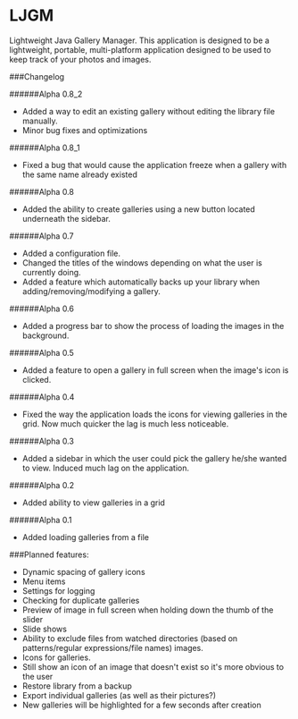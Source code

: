 LJGM
====

Lightweight Java Gallery Manager. This application is designed to be a lightweight, portable, multi-platform application designed to be used to keep track of your photos and images.


###Changelog


######Alpha 0.8_2
+ Added a way to edit an existing gallery without editing the library file manually.
+ Minor bug fixes and optimizations

######Alpha 0.8_1
+ Fixed a bug that would cause the application freeze when a gallery with the same name already existed

######Alpha 0.8
+ Added the ability to create galleries using a new button located underneath the sidebar.

######Alpha 0.7
+ Added a configuration file.
+ Changed the titles of the windows depending on what the user is currently doing.
+ Added a feature which automatically backs up your library when adding/removing/modifying a gallery.

######Alpha 0.6
+ Added a progress bar to show the process of loading the images 
		in the background.

######Alpha 0.5
+ Added a feature to open a gallery in full screen when the image's icon is clicked.

######Alpha 0.4
+ Fixed the way the application loads the icons for viewing galleries in the grid. Now much quicker the lag is much less noticeable.

######Alpha 0.3 
+ Added a sidebar in which the user could pick the gallery he/she wanted to view. Induced much lag on the application.

######Alpha 0.2
+ Added ability to view galleries in a grid

######Alpha 0.1
+ Added loading galleries from a file

###Planned features:

+ Dynamic spacing of gallery icons
+ Menu items
+ Settings for logging
+ Checking for duplicate galleries
+ Preview of image in full screen when holding down the thumb of the slider
+ Slide shows
+ Ability to exclude files from watched directories (based on patterns/regular expressions/file names) 	images.
+ Icons for galleries.
+ Still show an icon of an image that doesn't exist so it's more obvious to the user
+ Restore library from a backup
+ Export individual galleries (as well as their pictures?)
+ New galleries will be highlighted for a few seconds after creation
